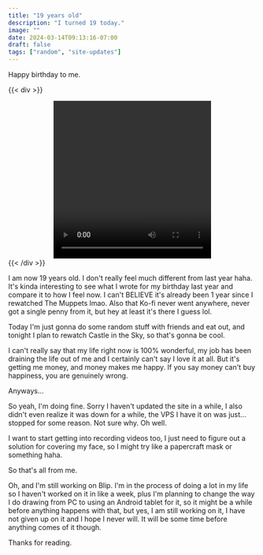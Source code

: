 ```yaml
---
title: "19 years old"
description: "I turned 19 today."
image: ""
date: 2024-03-14T09:13:16-07:00
draft: false
tags: ["random", "site-updates"]
---
```


Happy birthday to me.

{{< div >}}
<center>
    <video width="320" height="320" controls>
        <source src="videos/video.mp4" type="video/mp4">
    </video>
</center>
{{< /div >}}

I am now 19 years old. I don't really feel much different from last year haha. It's kinda interesting to see what I wrote for my birthday last year and compare it to how I feel now. I can't BELIEVE it's already been 1 year since I rewatched The Muppets lmao. Also that Ko-fi never went anywhere, never got a single penny from it, but hey at least it's there I guess lol.

Today I'm just gonna do some random stuff with friends and eat out, and tonight I plan to rewatch Castle in the Sky, so that's gonna be cool. 

I can't really say that my life right now is 100% wonderful, my job has been draining the life out of me and I certainly can't say I love it at all. But it's getting me money, and money makes me happy. If you say money can't buy happiness, you are genuinely wrong. 

Anyways...

So yeah, I'm doing fine. Sorry I haven't updated the site in a while, I also didn't even realize it was down for a while, the VPS I have it on was just... stopped for some reason. Not sure why. Oh well. 

I want to start getting into recording videos too, I just need to figure out a solution for covering my face, so I might try like a papercraft mask or something haha. 

So that's all from me.

Oh, and I'm still working on Blip. I'm in the process of doing a lot in my life so I haven't worked on it in like a week, plus I'm planning to change the way I do drawing from PC to using an Android tablet for it, so it might be a while before anything happens with that, but yes, I am still working on it, I have not given up on it and I hope I never will. It will be some time before anything comes of it though.

Thanks for reading.
